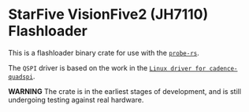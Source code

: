 # StarFive VisionFive2 (JH7110) Flashloader

This is a flashloader binary crate for use with the [`probe-rs`](https://github.com/probe-rs/probe-rs).

The `QSPI` driver is based on the work in the [`Linux driver for cadence-quadspi`](https://elixir.bootlin.com/linux/latest/source/drivers/spi/spi-cadence-quadspi.c).

**WARNING** The crate is in the earliest stages of development, and is still undergoing testing against real hardware.
